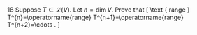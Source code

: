 18 Suppose $T \in \mathcal{L}(V)$. Let $n=\operatorname{dim} V$. Prove that
\[
\text { range } T^{n}=\operatorname{range} T^{n+1}=\operatorname{range} T^{n+2}=\cdots .
\]
